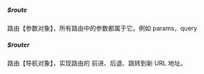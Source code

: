 ##### $route

路由【参数对象】，所有路由中的参数都属于它。例如 params，query



##### $router

路由【导航对象】，实现路由的 前进、后退、跳转到新 URL 地址。